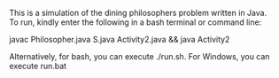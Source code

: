 This is a simulation of the dining philosophers problem written in Java. <br>
To run, kindly enter the following in a bash terminal or command line: <br>

javac Philosopher.java S.java Activity2.java && java Activity2

Alternatively, for bash, you can execute ./run.sh. For Windows, you can execute run.bat